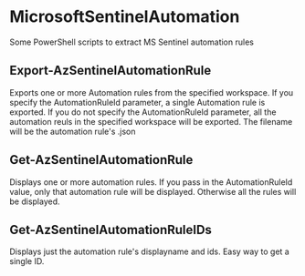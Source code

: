 # MicrosoftSentinelAutomation
Some PowerShell scripts to extract MS Sentinel automation rules

## Export-AzSentinelAutomationRule
Exports one or more Automation rules from the specified workspace.  If you specify the AutomationRuleId parameter, a single Automation rule is exported.  If you do not specify the AutomationRuleId parameter, all the automation reuls in the specified workspace will be exported.  The filename will be the automation rule's <displayName>.json

## Get-AzSentinelAutomationRule
Displays one or more automation rules.  If you pass in the AutomationRuleId value, only that automation rule will be displayed.  Otherwise all the rules will be displayed.

## Get-AzSentinelAutomationRuleIDs
Displays just the automation rule's displayname and ids.   Easy way to get a single ID.
